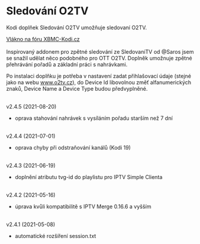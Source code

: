 <h1>Sledování O2TV</h1>
<p>
Kodi doplňek Sledování O2TV umožňuje sledovaní O2TV.
<p>
<a href="https://www.xbmc-kodi.cz/prispevek-zpetne-sledovani-o2tv-ott">Vlákno na fóru XBMC-Kodi.cz</a><br><br>
Inspirovaný addonem pro zpětné sledování ze SledovaniTV od @Saros  jsem se snažil udělat něco podobného pro OTT O2TV. Doplněk umožnuje zpětné přehrávání pořadů a základní práci s nahrávkami.

Po instalaci doplňku je potřeba v nastavení zadat přihlašovací údaje (stejné jako na webu www.o2tv.cz), do Device Id libovolnou změť alfanumerických znaků, Device Name a Device Type budou předvyplněné.<br><br>

v2.4.5 (2021-08-20)<br>
- oprava stahování nahrávek s vysíláním pořadu starším než 7 dní<br><br>

v2.4.4 (2021-07-01)<br>
- oprava chyby při odstraňování kanálů (Kodi 19)<br><br>

v2.4.3 (2021-06-19)<br>
- doplnění atributu tvg-id do playlistu pro IPTV Simple Clienta<br><br>

v2.4.2 (2021-05-16)<br>
- úprava kvůli kompatibilitě s IPTV Merge 0.16.6 a vyšším<br><br>

v2.4.1 (2021-05-08)<br>
- automatické rozšíření session.txt<br><br>

</p>
